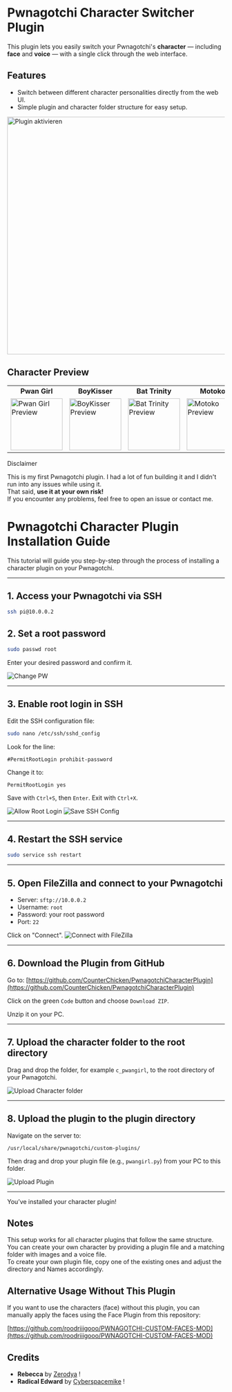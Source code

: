 # Pwnagotchi Character Switcher Plugin

This plugin lets you easily switch your Pwnagotchi's **character** — including **face** and **voice** — with a single click through the web interface.

## Features

- Switch between different character personalities directly from the web UI.
- Simple plugin and character folder structure for easy setup.
<img src="docs/enable.png" alt="Plugin aktivieren" width="550"/>

## Character Preview

<table>
  <tr>
    <td align="center"><strong>Pwan Girl</strong></td>
    <td align="center"><strong>BoyKisser</strong></td>
    <td align="center"><strong>Bat Trinity</strong></td>
    <td align="center"><strong>Motoko</strong></td>
    <td align="center"><strong>Rebecca</strong></td>
    <td align="center"><strong>Edward</strong></td>
  </tr>
  <tr>
    <td><img src="Pwan%20Girl%20Plugin/c_pwangirl/AWAKE.png" alt="Pwan Girl Preview" width="120"/></td>
    <td><img src="BoyKisser%20Plugin/c_boykisser/AWAKE.png" alt="BoyKisser Preview" width="120"/></td>
    <td><img src="Bat%20Trinity%20Plugin/c_battrinity/AWAKE.png" alt="Bat Trinity Preview" width="120"/></td>
    <td><img src="Motoko%20Plugin/c_motoko/AWAKE.png" alt="Motoko Preview" width="120"/></td>
    <td>
      <img src="Rebecca%20Plugin/c_rebecca/AWAKE.png" alt="Rebecca Preview" width="90"/><br/>
      <sub>By <a href="https://github.com/Zerodya" target="_blank">Zerodya</a></sub>
    </td>
    <td>
      <img src="RadicalEdward%20Plugin/c_radicaledward/FACES_ED_MINI.png" alt="Radical Edward Preview" width="90"/><br/>
      <sub>By <a href="https://cyberspacemanmike.com/" target="_blank">Cyberspacemanmike</a></sub>
    </td>
  </tr>
</table

## Disclaimer

This is my first Pwnagotchi plugin. I had a lot of fun building it and I didn't run into any issues while using it.  
That said, **use it at your own risk!**  
If you encounter any problems, feel free to open an issue or contact me.

# Pwnagotchi Character Plugin Installation Guide

This tutorial will guide you step-by-step through the process of installing a character plugin on your Pwnagotchi.

---

## 1. Access your Pwnagotchi via SSH

```bash
ssh pi@10.0.0.2
```


## 2. Set a root password

```bash
sudo passwd root
```
Enter your desired password and confirm it.

![Change PW](docs/Untitled_1.3.1.png)

---

## 3. Enable root login in SSH

Edit the SSH configuration file:
```bash
sudo nano /etc/ssh/sshd_config
```

Look for the line:
```
#PermitRootLogin prohibit-password
```
Change it to:
```
PermitRootLogin yes
```
Save with `Ctrl+S`, then `Enter`. Exit with `Ctrl+X`.

![Allow Root Login](docs/Untitled_1.4.1.png)
![Save SSH Config](docs/Untitled_1.4.2.png)

---

## 4. Restart the SSH service

```bash
sudo service ssh restart
```

---

## 5. Open FileZilla and connect to your Pwnagotchi

- Server: `sftp://10.0.0.2`
- Username: `root`
- Password: your root password
- Port: `22`

Click on "Connect".
![Connect with FileZilla](docs/Untitled_1.6.1.png)

---

## 6. Download the Plugin from GitHub

Go to: [https://github.com/CounterChicken/PwnagotchiCharacterPlugin](https://github.com/CounterChicken/PwnagotchiCharacterPlugin)

Click on the green `Code` button and choose `Download ZIP`.

Unzip it on your PC.

---

## 7. Upload the character folder to the root directory

Drag and drop the folder, for example `c_pwangirl`, to the root directory of your Pwnagotchi.

![Upload Character folder](docs/Untitled_1.9.1.png)

---

## 8. Upload the plugin to the plugin directory

Navigate on the server to:
```
/usr/local/share/pwnagotchi/custom-plugins/
```
Then drag and drop your plugin file (e.g., `pwangirl.py`) from your PC to this folder.

![Upload Plugin](docs/Untitled_1.11.1.png)

---

You’ve installed your character plugin!

## Notes

This setup works for all character plugins that follow the same structure.  
You can create your own character by providing a plugin file and a matching folder with images and a voice file.  
To create your own plugin file, copy one of the existing ones and adjust the directory and Names accordingly.

## Alternative Usage Without This Plugin

If you want to use the characters (face) without this plugin, you can manually apply the faces using the Face Plugin from this repository:

[https://github.com/roodriiigooo/PWNAGOTCHI-CUSTOM-FACES-MOD](https://github.com/roodriiigooo/PWNAGOTCHI-CUSTOM-FACES-MOD)

## Credits

- **Rebecca** by [Zerodya](https://github.com/Zerodya) !
- **Radical Edward** by [Cyberspacemike](https://cyberspacemanmike.com/) !


